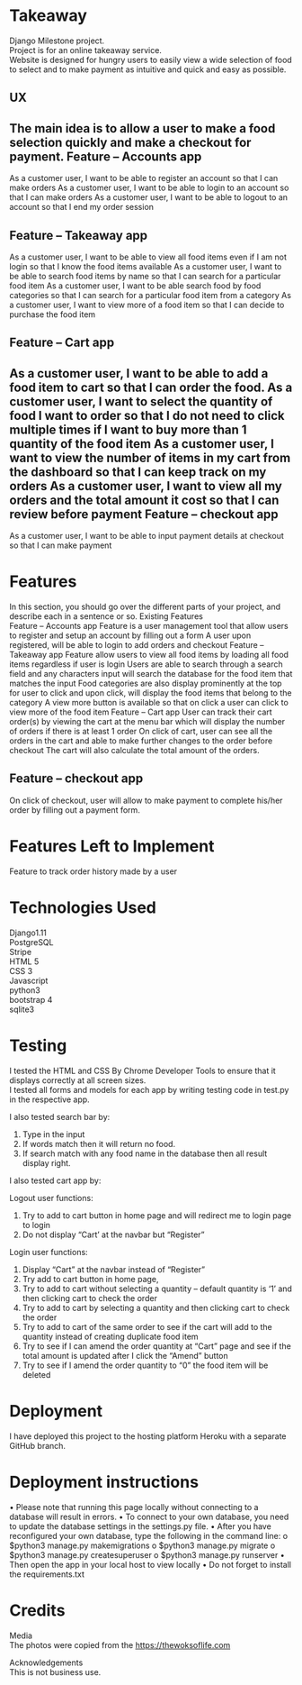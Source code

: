 Takeaway
==

Django Milestone project.<br>
Project is for an online takeaway service.<br>
Website is designed for hungry users to easily view a wide selection of food to select and to make payment as intuitive and quick and easy as possible.<br>

UX
--
The main idea is to allow a user to make a food selection quickly and make a checkout for payment.
Feature – Accounts app
--
As a customer user, I want to be able to register an account so that I can make orders
As a customer user, I want to be able to login to an account so that I can make orders
As a customer user, I want to be able to logout to an account so that I end my order session

Feature – Takeaway app
--

As a customer user, I want to be able to view all food items even if I am not login so that I know the food items available
As a customer user, I want to be able to search food items by name so that I can search for a particular food item
As a customer user, I want to be able search food by food categories so that I can search for a particular food item from a category
As a customer user, I want to view more of a food item so that I can decide to purchase the food item

Feature – Cart app
--

As a customer user, I want to be able to add a food item to cart so that I can order the food.
As a customer user, I want to select the quantity of food I want to order so that I do not need to click multiple times if I want to buy more than 1 quantity of the food item
As a customer user, I want to view the number of items in my cart from the dashboard so that I can keep track on my orders
As a customer user, I want to view all my orders and the total amount it cost so that I can review before payment
Feature – checkout app
--
As a customer user, I want to be able to input payment details at checkout so that I can make payment<br>

Features
==
In this section, you should go over the different parts of your project, and describe each in a sentence or so.
Existing Features<br>
Feature – Accounts app
Feature is a user management tool that allow users to register and setup an account by filling out a form
A user upon registered, will be able to login to add orders and checkout
Feature – Takeaway app
Feature allow users to view all food items by loading all food items regardless if user is login
Users are able to search through a search field and any characters input will search the database for the food item that matches the input
Food categories are also display prominently at the top for user to click and upon click, will display the food items that belong to the category
A view more button is available so that on click a user can click to view more of the food item
Feature – Cart app
User can track their cart order(s) by viewing the cart at the menu bar which will display the number of orders if there is at least 1 order
On click of cart, user can see all the orders in the cart and able to make further changes to the order before checkout
The cart will also calculate the total amount of the orders.<br>

 Feature – checkout app
--
On click of checkout, user will allow to make payment to complete his/her order by filling out a payment form.

Features Left to Implement
==

Feature to track order history made by a user

Technologies Used
==
Django1.11<br>
PostgreSQL<br>
Stripe<br>
HTML 5<br>
CSS 3<br>
Javascript<br>
python3<br>
bootstrap 4<br>
sqlite3<br>

Testing
==

I tested the HTML and CSS By Chrome Developer Tools to ensure that it displays correctly at all screen sizes.<br>
I tested all forms and models for each app by writing testing code in test.py in the respective app.<br>

 I also tested search bar by: <br>
 
1.	Type in the input
2.	If words match then it will return no food.
3.	If search match with any food name in the database then all result display right.

I also tested cart app by: <br>

Logout user functions:<br>
1.	Try to add to cart button in home page and will redirect me to login page to login
2.	Do not display “Cart’ at the navbar but “Register”

Login user functions:<br>

1.	Display “Cart” at the navbar instead of “Register”
2.	Try add to cart button in home page, 
3.	Try to add to cart without selecting a quantity – default quantity is ‘1’  and then clicking cart to check the order
4.	Try to add to cart by selecting a quantity and then clicking cart to check the order
5.	Try to add to cart of the same order to see if the cart will add to the quantity instead of creating duplicate food item
6.	Try to see if I can amend the order quantity at “Cart” page and see if the total amount is updated after I click the “Amend” button
7.	Try to see if I amend the order quantity to “0” the food item will be deleted

Deployment
==

I have deployed this project to the hosting platform Heroku with a separate GitHub branch.

Deployment instructions
==

•	Please note that running this page locally without connecting to a database will result in errors.
•	To connect to your own database, you need to update the database settings in the settings.py file.
•	After you have reconfigured your own database, type the following in the command line:
o	$python3 manage.py makemigrations
o	$python3 manage.py migrate
o	$python3 manage.py createsuperuser
o	$python3 manage.py runserver
•	Then open the app in your local host to view locally
•	Do not forget to install the requirements.txt

Credits
==

Media<br>
The photos were copied from the https://thewoksoflife.com<br>

Acknowledgements<br>
This is not business use.<br>

